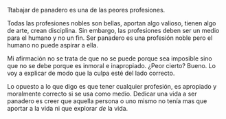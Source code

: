 Ttabajar de panadero es una de las peores profesiones.  
  
  
Todas las profesiones nobles son bellas, aportan algo valioso, tienen algo de arte, crean disciplina. Sin embargo, las profesiones deben ser un medio para el humano y no un fin. Ser panadero es una profesión noble pero el humano no puede aspirar a ella.  
  
Mi afirmación no se trata de que no se puede porque sea imposible sino que no se debe porque es inmoral e inapropiado. ¿Peor cierto? Bueno. Lo voy a explicar de modo que la culpa esté del lado correcto.  
  
Lo opuesto a lo que digo es que tener cualquier profesión, es apropiado y moralmente correcto si se usa como medio. Dedicar una vida a ser panadero es creer que aquella persona o uno mismo no tenía mas que aportar a la vida ni que explorar *de* la vida.